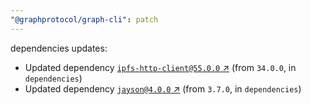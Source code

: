 ```yaml
---
"@graphprotocol/graph-cli": patch
---
```

dependencies updates:
  - Updated dependency [`ipfs-http-client@55.0.0` ↗︎](https://www.npmjs.com/package/ipfs-http-client/v/55.0.0) (from `34.0.0`, in `dependencies`)
  - Updated dependency [`jayson@4.0.0` ↗︎](https://www.npmjs.com/package/jayson/v/4.0.0) (from `3.7.0`, in `dependencies`)
